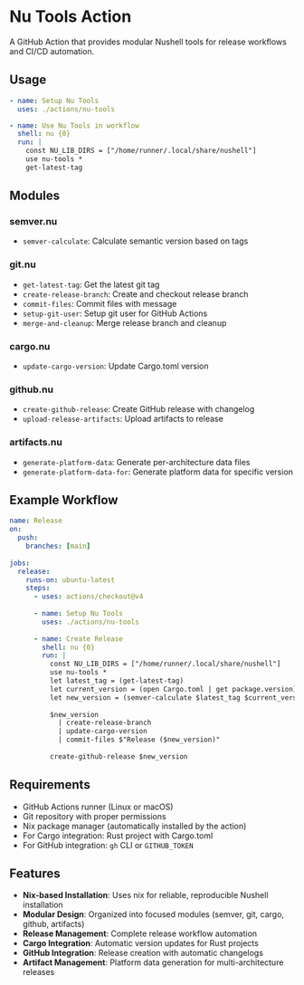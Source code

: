 # Nu Tools Action

A GitHub Action that provides modular Nushell tools for release workflows and CI/CD automation.

## Usage

```yaml
- name: Setup Nu Tools
  uses: ./actions/nu-tools

- name: Use Nu Tools in workflow
  shell: nu {0}
  run: |
    const NU_LIB_DIRS = ["/home/runner/.local/share/nushell"]
    use nu-tools *
    get-latest-tag
```

## Modules

### semver.nu
- `semver-calculate`: Calculate semantic version based on tags

### git.nu  
- `get-latest-tag`: Get the latest git tag
- `create-release-branch`: Create and checkout release branch
- `commit-files`: Commit files with message
- `setup-git-user`: Setup git user for GitHub Actions
- `merge-and-cleanup`: Merge release branch and cleanup

### cargo.nu
- `update-cargo-version`: Update Cargo.toml version

### github.nu
- `create-github-release`: Create GitHub release with changelog
- `upload-release-artifacts`: Upload artifacts to release

### artifacts.nu
- `generate-platform-data`: Generate per-architecture data files
- `generate-platform-data-for`: Generate platform data for specific version

## Example Workflow

```yaml
name: Release
on:
  push:
    branches: [main]
    
jobs:
  release:
    runs-on: ubuntu-latest
    steps:
      - uses: actions/checkout@v4
      
      - name: Setup Nu Tools
        uses: ./actions/nu-tools
        
      - name: Create Release
        shell: nu {0}
        run: |
          const NU_LIB_DIRS = ["/home/runner/.local/share/nushell"]
          use nu-tools *
          let latest_tag = (get-latest-tag)
          let current_version = (open Cargo.toml | get package.version)
          let new_version = (semver-calculate $latest_tag $current_version)
          
          $new_version 
            | create-release-branch 
            | update-cargo-version 
            | commit-files $"Release ($new_version)"
            
          create-github-release $new_version
```

## Requirements

- GitHub Actions runner (Linux or macOS)
- Git repository with proper permissions
- Nix package manager (automatically installed by the action)
- For Cargo integration: Rust project with Cargo.toml
- For GitHub integration: `gh` CLI or `GITHUB_TOKEN`

## Features

- **Nix-based Installation**: Uses nix for reliable, reproducible Nushell installation
- **Modular Design**: Organized into focused modules (semver, git, cargo, github, artifacts)
- **Release Management**: Complete release workflow automation
- **Cargo Integration**: Automatic version updates for Rust projects
- **GitHub Integration**: Release creation with automatic changelogs
- **Artifact Management**: Platform data generation for multi-architecture releases